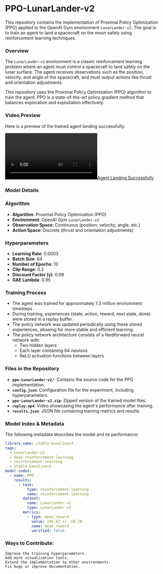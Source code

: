 # PPO-LunarLander-v2

This repository contains the implementation of Proximal Policy Optimization (PPO) applied to the OpenAI Gym environment `LunarLander-v2`. The goal is to train an agent to land a spacecraft on the moon safely using reinforcement learning techniques.

### Overview

The `LunarLander-v2` environment is a classic reinforcement learning problem where an agent must control a spacecraft to land safely on the lunar surface. The agent receives observations such as the position, velocity, and angle of the spacecraft, and must output actions like thrust and orientation adjustments.

This repository uses the Proximal Policy Optimization (PPO) algorithm to train the agent. PPO is a state-of-the-art policy gradient method that balances exploration and exploitation effectively.

### Video Preview

Here is a preview of the trained agent landing successfully:

[![Agent Landing Successfully](replay.mp4)](replay.mp4)

### Model Details

### Algorithm
- **Algorithm**: Proximal Policy Optimization (PPO)
- **Environment**: OpenAI Gym `LunarLander-v2`
- **Observation Space**: Continuous (position, velocity, angle, etc.)
- **Action Space**: Discrete (thrust and orientation adjustments)

### Hyperparameters
- **Learning Rate**: 0.0003
- **Batch Size**: 64
- **Number of Epochs**: 10
- **Clip Range**: 0.2
- **Discount Factor (γ)**: 0.99
- **GAE Lambda**: 0.95

### Training Process
  - The agent was trained for approximately 1.3 million environment timesteps .
  - During training, experiences (state, action, reward, next state, done) were stored in a replay buffer .
  - The policy network was updated periodically using these stored experiences, allowing for more stable and efficient learning.
  - The policy network architecture  consists of a feedforward neural network with:
      - Two hidden layers
      - Each layer containing 64 neurons 
      - ReLU  activation functions between layers
           
     

### Files in the Repository

- **`ppo-LunarLander-v2/`**: Contains the source code for the PPO implementation.
- **`config.json`**: Configuration file for the experiment, including hyperparameters.
- **`ppo-LunarLander-v2.zip`**: Zipped version of the trained model files.
- **`replay.mp4`**: Video showcasing the agent's performance after training.
- **`results.json`**: JSON file containing training metrics and results.

### Model Index & Metadata

The following metadata describes the model and its performance:

```yaml
library_name: stable-baselines3
tags:
  - LunarLander-v2
  - deep-reinforcement-learning
  - reinforcement-learning
  - stable-baselines3
model-index:
  - name: PPO
    results:
      - task:
          type: reinforcement-learning
          name: reinforcement-learning
        dataset:
          name: LunarLander-v2
          type: LunarLander-v2
        metrics:
          - type: mean_reward
            value: 245.67 +/- 68.28
            name: mean_reward
            verified: false
```
### Ways to Contribute: 

    Improve the training hyperparameters.
    Add more visualization tools.
    Extend the implementation to other environments.
    Fix bugs or improve documentation.
     
